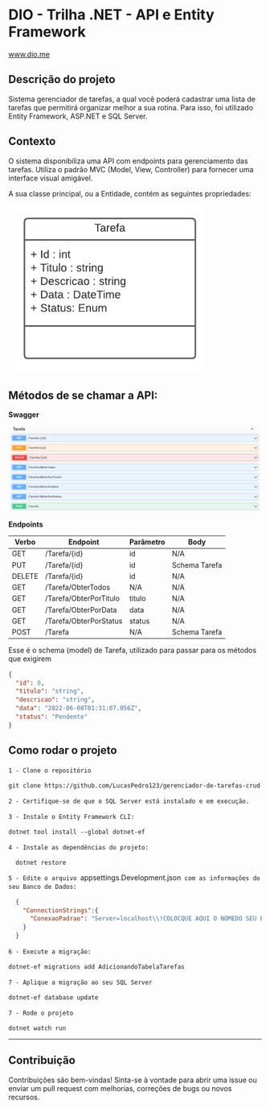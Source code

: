 # DIO - Trilha .NET - API e Entity Framework
www.dio.me

## Descrição do projeto
Sistema gerenciador de tarefas, a qual você poderá cadastrar uma lista de tarefas que permitirá organizar melhor a sua rotina. Para isso, foi utilizado Entity Framework, ASP.NET e SQL Server.

## Contexto
O sistema disponibiliza uma API com endpoints para gerenciamento das tarefas. Utiliza o padrão MVC (Model, View, Controller) para fornecer uma interface visual amigável.

A sua classe principal, ou a Entidade, contém as seguintes propriedades:

![Diagrama da classe Tarefa](/Imgs/diagrama.png)


## Métodos de se chamar a API:


**Swagger**


![Métodos Swagger](/Imgs/swagger.png)


**Endpoints**


| Verbo  | Endpoint                | Parâmetro | Body          |
|--------|-------------------------|-----------|---------------|
| GET    | /Tarefa/{id}            | id        | N/A           |
| PUT    | /Tarefa/{id}            | id        | Schema Tarefa |
| DELETE | /Tarefa/{id}            | id        | N/A           |
| GET    | /Tarefa/ObterTodos      | N/A       | N/A           |
| GET    | /Tarefa/ObterPorTitulo  | titulo    | N/A           |
| GET    | /Tarefa/ObterPorData    | data      | N/A           |
| GET    | /Tarefa/ObterPorStatus  | status    | N/A           |
| POST   | /Tarefa                 | N/A       | Schema Tarefa |

Esse é o schema (model) de Tarefa, utilizado para passar para os métodos que exigirem

```json
{
  "id": 0,
  "titulo": "string",
  "descricao": "string",
  "data": "2022-06-08T01:31:07.056Z",
  "status": "Pendente"
}
```

## Como rodar o projeto
 
`1 - Clone o repositório`

    git clone https://github.com/LucasPedro123/gerenciador-de-tarefas-crud
         
   
    
 `2 - Certifique-se de que o SQL Server está instalado e em execução.`

 `3 - Instale o Entity Framework CLI:`

    dotnet tool install --global dotnet-ef
 
  `4 - Instale as dependências do projeto:`
  
      dotnet restore
  
  `5 - Edite o arquivo `appsettings.Development.json` com as informações do seu Banco de Dados:`
 
  ```json
    {
      "ConnectionStrings":{
        "ConexaoPadrao": "Server=localhost\\!COLOCQUE AQUI O NOMEDO SEU BANDO DE DADOS!; Initial Catalog=GerenciamentoDeTarefas; Integrated Security=True;"
      }
    }

  ```

  `6 - Execute a migração:`
 
    dotnet-ef migrations add AdicionandoTabelaTarefas

  `7 - Aplique a migração ao seu SQL Server`

    dotnet-ef database update

  `7 - Rode o projeto`

    dotnet watch run
---

## Contribuição
Contribuições são bem-vindas! Sinta-se à vontade para abrir uma issue ou enviar um pull request com melhorias, correções de bugs ou novos recursos.

